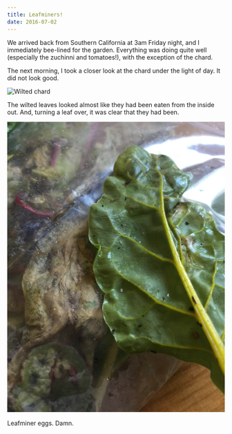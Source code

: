 ```yaml
---
title: Leafminers!
date: 2016-07-02
---
```


We arrived back from Southern California at 3am Friday night, and I immediately bee-lined for the garden. Everything was doing quite well (especially the zuchinni and tomatoes!), with the exception of the chard.

The next morning, I took a closer look at the chard under the light of day. It did not look good.

![Wilted chard](/images/IMG_0710.jpg)

The wilted leaves looked almost like they had been eaten from the inside out. And, turning a leaf over, it was clear that they had been.

![Leafminer eggs](/images/IMG_0712.jpg)

Leafminer eggs. Damn.